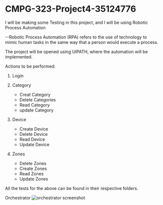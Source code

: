 # CMPG-323-Project4-35124776
I will be making some Testing in this project, and I will be using Robotic Process Automation

--Robotic Process Automation (RPA) refers to the use of technology to mimic human tasks in the same way that a person would execute a process.

The project will be opened using UIPATH, where the automation will be implemented.

Actions to be performed:
1. Login 
2. Category
    * Creat Category
    * Delete Categories
    * Read Category
    * update Category
   
3. Device
    * Create Device
    * Delete Device
    * Read Device
    * Update Device
   
4. Zones
     * Delete Zones
     * Create Zones 
     * Read Zones
     * Update Zones

All the tests for the above can be found in their respective folders.

Orchestrator
![orchestrator screenshot](https://user-images.githubusercontent.com/90704811/198321653-b7ab4a55-794a-4ac7-9b0b-e69b47dda4b4.png)
